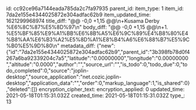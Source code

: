 id: cc92ce96a7144eada785da2c7fa97935
parent_id: 
item_type: 1
item_id: 7da2e155e4344025872e304adfac62b9
item_updated_time: 1621299968974
title_diff: "@@ -0,0 +1,15 @@\\n+Kusama Derby %E6%8C%87%E5%8D%97\\n"
body_diff: "@@ -0,0 +1,15 @@\\n+1. %E5%BF%85%E9%A1%BB%E6%8B%A5%E6%9C%89%E4%B8%80%E4%B8%AA%E6%B3%A2%E5%8D%A1%E8%B4%A6%E6%88%B7%E5%9C%B0%E5%9D%80\\n"
metadata_diff: {"new":{"id":"7da2e155e4344025872e304adfac62b9","parent_id":"3b398fb78d0f4267a6ba92339204c7a5","latitude":"0.00000000","longitude":"0.00000000","altitude":"0.0000","author":"","source_url":"","is_todo":0,"todo_due":0,"todo_completed":0,"source":"joplin-desktop","source_application":"net.cozic.joplin-desktop","application_data":"","order":0,"markup_language":1,"is_shared":0},"deleted":[]}
encryption_cipher_text: 
encryption_applied: 0
updated_time: 2021-05-18T01:15:31.032Z
created_time: 2021-05-18T01:15:31.032Z
type_: 13